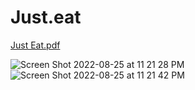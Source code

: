 # Just.eat
<!-- Original Wireframe -->
[Just Eat.pdf](https://github.com/soojp/Just.eat/files/9431725/Just.Eat.pdf)
<!-- One random cuisine will be selected from a list of cuisines and displayed on the main page -->
![Screen Shot 2022-08-25 at 11 21 28 PM](https://user-images.githubusercontent.com/101828681/186860129-f6d21a55-aad4-45ee-998e-ede2eb161591.png)
![Screen Shot 2022-08-25 at 11 21 42 PM](https://user-images.githubusercontent.com/101828681/186860153-282b960c-e4f1-4ec8-b748-ffc07f5168c7.png)

